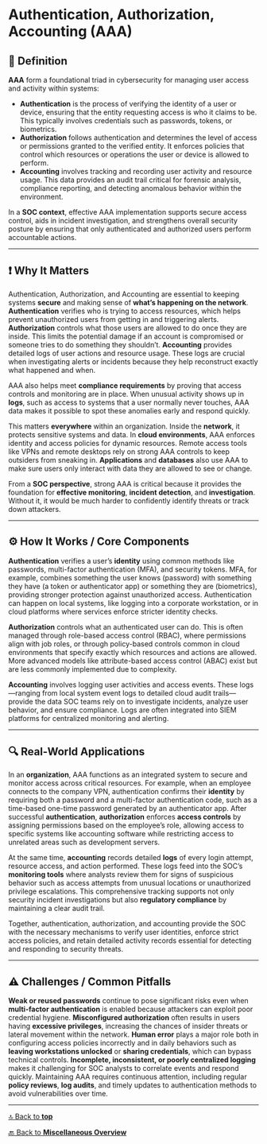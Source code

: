 # Authentication, Authorization, Accounting (AAA)

## 📝 Definition

**AAA** form a foundational triad in cybersecurity for managing user access and activity within systems:
- **Authentication** is the process of verifying the identity of a user or device, ensuring that the entity requesting access is who it claims to be. This typically involves credentials such as passwords, tokens, or biometrics.
- **Authorization** follows authentication and determines the level of access or permissions granted to the verified entity. It enforces policies that control which resources or operations the user or device is allowed to perform.
- **Accounting** involves tracking and recording user activity and resource usage. This data provides an audit trail critical for forensic analysis, compliance reporting, and detecting anomalous behavior within the environment.

In a **SOC context**, effective AAA implementation supports secure access control, aids in incident investigation, and strengthens overall security posture by ensuring that only authenticated and authorized users perform accountable actions.

---

## ❗ Why It Matters

Authentication, Authorization, and Accounting are essential to keeping systems **secure** and making sense of **what’s happening on the network**. **Authentication** verifies who is trying to access resources, which helps prevent unauthorized users from getting in and triggering alerts. **Authorization** controls what those users are allowed to do once they are inside. This limits the potential damage if an account is compromised or someone tries to do something they shouldn’t. **Accounting** provides detailed logs of user actions and resource usage. These logs are crucial when investigating alerts or incidents because they help reconstruct exactly what happened and when.

AAA also helps meet **compliance requirements** by proving that access controls and monitoring are in place. When unusual activity shows up in **logs**, such as access to systems that a user normally never touches, AAA data makes it possible to spot these anomalies early and respond quickly.

This matters **everywhere** within an organization. Inside the **network**, it protects sensitive systems and data. In **cloud environments**, AAA enforces identity and access policies for dynamic resources. Remote access tools like VPNs and remote desktops rely on strong AAA controls to keep outsiders from sneaking in. **Applications** and **databases** also use AAA to make sure users only interact with data they are allowed to see or change.

From a **SOC perspective**, strong AAA is critical because it provides the foundation for **effective monitoring**, **incident detection**, and **investigation**. Without it, it would be much harder to confidently identify threats or track down attackers.

---

## ⚙️ How It Works / Core Components

**Authentication** verifies a user’s **identity** using common methods like passwords, multi-factor authentication (MFA), and security tokens. MFA, for example, combines something the user knows (password) with something they have (a token or authenticator app) or something they are (biometrics), providing stronger protection against unauthorized access. Authentication can happen on local systems, like logging into a corporate workstation, or in cloud platforms where services enforce stricter identity checks.

**Authorization** controls what an authenticated user can do. This is often managed through role-based access control (RBAC), where permissions align with job roles, or through policy-based controls common in cloud environments that specify exactly which resources and actions are allowed. More advanced models like attribute-based access control (ABAC) exist but are less commonly implemented due to complexity.

**Accounting** involves logging user activities and access events. These logs—ranging from local system event logs to detailed cloud audit trails—provide the data SOC teams rely on to investigate incidents, analyze user behavior, and ensure compliance. Logs are often integrated into SIEM platforms for centralized monitoring and alerting.

---

## 🔍 Real-World Applications

In an **organization**, AAA functions as an integrated system to secure and monitor access across critical resources. For example, when an employee connects to the company VPN, authentication confirms their **identity** by requiring both a password and a multi-factor authentication code, such as a time-based one-time password generated by an authenticator app. After successful **authentication**, **authorization** enforces **access controls** by assigning permissions based on the employee’s role, allowing access to specific systems like accounting software while restricting access to unrelated areas such as development servers.

At the same time, **accounting** records detailed **logs** of every login attempt, resource access, and action performed. These logs feed into the SOC’s **monitoring tools** where analysts review them for signs of suspicious behavior such as access attempts from unusual locations or unauthorized privilege escalations. This comprehensive tracking supports not only security incident investigations but also **regulatory compliance** by maintaining a clear audit trail.

Together, authentication, authorization, and accounting provide the SOC with the necessary mechanisms to verify user identities, enforce strict access policies, and retain detailed activity records essential for detecting and responding to security threats.

---

## ⚠️ Challenges / Common Pitfalls

**Weak or reused passwords** continue to pose significant risks even when **multi-factor authentication** is enabled because attackers can exploit poor credential hygiene. **Misconfigured authorization** often results in users having **excessive privileges**, increasing the chances of insider threats or lateral movement within the network. **Human error** plays a major role both in configuring access policies incorrectly and in daily behaviors such as **leaving workstations unlocked** or **sharing credentials**, which can bypass technical controls. **Incomplete, inconsistent, or poorly centralized logging** makes it challenging for SOC analysts to correlate events and respond quickly. Maintaining AAA requires continuous attention, including regular **policy reviews**, **log audits**, and timely updates to authentication methods to avoid vulnerabilities over time.

---

[🔝 Back to **top**](#authentication-authorization-accounting-aaa)

[🔙 Back to **Miscellaneous Overview**](README.md)
